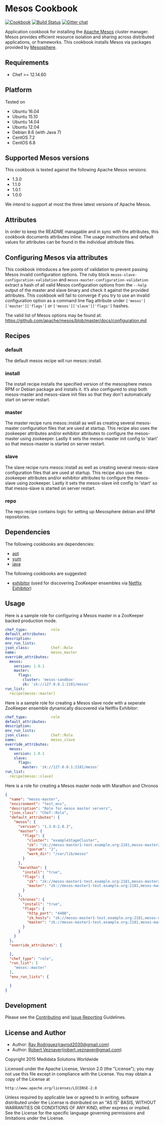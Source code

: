 Mesos Cookbook
==============
[![Cookbook](http://img.shields.io/cookbook/v/mesos.svg)](https://supermarket.chef.io/cookbooks/mesos)
[![Build Status](https://secure.travis-ci.org/mdsol/mesos_cookbook.png?branch=master)](http://travis-ci.org/mdsol/mesos_cookbook)
[![Gitter chat](https://img.shields.io/badge/Gitter-mdsol%2Fmesos_cookbook-brightgreen.svg)](https://gitter.im/mdsol/mesos_cookbook)

Application cookbook for installing the [Apache Mesos][] cluster manager.
Mesos provides efficient resource isolation and sharing across distributed
applications, or frameworks.  This cookbook installs Mesos via packages
provided by [Mesosphere][].

Requirements
------------

- Chef >= 12.14.60

Platform
--------
Tested on

* Ubuntu 16.04
* Ubuntu 15.10
* Ubuntu 14.04
* Ubuntu 12.04
* Debian 8.6 (with Java 7)
* CentOS 7.2
* CentOS 6.8

Supported Mesos versions
------------------------

This cookbook is tested against the following Apache Mesos versions:

* 1.3.0
* 1.1.0
* 1.0.1
* 1.0.0

We intend to support at most the three latest versions of Apache Mesos.

Attributes
----------
In order to keep the README managable and in sync with the attributes, this
cookbook documents attributes inline. The usage instructions and default
values for attributes can be found in the individual attribute files.

Configuring Mesos via attributes
-----------------------------------------
This cookbook introduces a few points of validation to prevent passing Mesos
invalid configuration options. The ruby block
`mesos-slave-configuration-validation` and
`mesos-master-configuration-validation` extract a hash of all valid Mesos
configuration options from the `--help` output of the master and slave binary
and check it against the provided attributes. This cookbook will fail to
converge if you try to use an invalid configuration option as a command line
flag attribute under `['mesos']['master']['flags']`
or `['mesos']['slave']['flags']` hashes.

The valid list of Mesos options may be found at:
https://github.com/apache/mesos/blob/master/docs/configuration.md

## Recipes

### default
The default mesos recipe will run mesos::install.

### install
The install recipe installs the specified version of the mesosphere mesos
RPM or Debian package and installs it.  It’s also configured to stop both
mesos-master and mesos-slave init files so that they don't automatically
start on server restart.

### master
The master recipe runs mesos::install as well as creating several
mesos-master configuration files that are used at startup.  This recipe also
uses the zookeeper attributes and/or exhibitor attributes to configure the
mesos-master using zookeeper.  Lastly it sets the mesos-master init config to
'start' so that mesos-master is started on server restart.

### slave
The slave recipe runs mesos::install as well as creating several
mesos-slave configuration files that are used at startup.  This recipe also
uses the zookeeper attributes and/or exhibitor attributes to configure the
mesos-slave using zookeeper.  Lastly it sets the mesos-slave init config to
'start' so that mesos-slave is started on server restart.

### repo
The repo recipe contains logic for setting up Mesosphere debian and RPM
repositories.

Dependencies
------------

The following cookbooks are dependencies:

* [apt][]
* [yum][]
* [java][]

The following cookbooks are suggested:

* [exhibitor][] (used for discovering ZooKeeper ensembles via [Netflix Exhibitor][])

Usage
-----

Here is a sample role for configuring a Mesos master in a ZooKeeper backed
production mode.

```YAML
chef_type:           role
default_attributes:
description:
env_run_lists:
json_class:          Chef::Role
name:                mesos_master
override_attributes:
  mesos:
    version: 1.0.1
    master:
      flags:
        cluster: 'mesos-sandbox'
        zk: 'zk://127.0.0.1:2181/mesos'
run_list:
  recipe[mesos::master]
```

Here is a sample role for creating a Mesos slave node with a seperate ZooKeeper
ensemble dynamically discovered via Netflix Exhibitor:
```YAML
chef_type:           role
default_attributes:
description:
env_run_lists:
json_class:          Chef::Role
name:                mesos_slave
override_attributes:
  mesos:
    version: 1.0.1
    slave:
      flags:
        master: 'zk://127.0.0.1:2181/mesos'
run_list:
  recipe[mesos::slave]
```

Here is a role for creating a Mesos master node with Marathon and Chronos
```JSON
{
  "name": "mesos-master",
  "environment": "test_env",
  "description": "Role for mesos master servers",
  "json_class": "Chef::Role",
  "default_attributes": {
    "mesos": {
      "version": "1.3.0-2.0.3",
      "master": {
        "flags": {
          "cluster": "exampleStageCluster",
          "zk": "zk://mesos-master1-test.example.org:2181,mesos-master2-test.example.org:2181,mesos-master3-test.example.org:2181/mesos",
          "quorum": "2",
          "work_dir": "/var/lib/mesos"
        }
      },
      "marathon": {
        "install": "true",
        "flags": {
          "zk": "zk://mesos-master1-test.example.org:2181,mesos-master2-test.example.org:2181,mesos-master3-test.example.org:2181/marathon",
          "master": "zk://mesos-master1-test.example.org:2181,mesos-master2-test.example.org:2181,mesos-master3-test.example.org:2181/mesos"
        }
      },
      "chronos": {
        "install": "true",
        "flags": {
          "http_port": "4400",
          "zk_hosts": "zk://mesos-master1-test.example.org:2181,mesos-master2-test.example.org:2181,mesos-master3-test.example.org:2181",
          "master": "zk://mesos-master1-test.example.org:2181,mesos-master2-test.example.org:2181,mesos-master3-test.example.org:2181/mesos"
        }
      }
    }
  },
  "override_attributes": {

  },
  "chef_type": "role",
  "run_list": [
    "mesos::master"
  ],
  "env_run_lists": {

  }
}
```

Development
-----------
Please see the [Contributing](CONTRIBUTING.md) and [Issue Reporting](ISSUES.md) Guidelines.

License and Author
------------------
* Author: [Ray Rodriguez](https://github.com/rayrod2030)(rayrod2030@gmail.com)
* Author: [Robert Veznaver](https://github.com/rveznaver)(robert.veznaver@gmail.com)

Copyright 2015 Medidata Solutions Worldwide

Licensed under the Apache License, Version 2.0 (the "License"); you may not use
this file except in compliance with the License. You may obtain a copy of the
License at

    http://www.apache.org/licenses/LICENSE-2.0

Unless required by applicable law or agreed to in writing, software distributed
under the License is distributed on an "AS IS" BASIS, WITHOUT WARRANTIES OR
CONDITIONS OF ANY KIND, either express or implied. See the License for the
specific language governing permissions and limitations under the License.

[Apache Mesos]: http://mesos.apache.org
[Netflix Exhibitor]: https://github.com/Netflix/exhibitor
[Mesosphere]: http://mesosphere.io
[Medidata Solutions]: http://www.mdsol.com
[exhibitor]: https://github.com/SimpleFinance/chef-exhibitor
[apt]: https://github.com/opscode-cookbooks/apt
[yum]: https://github.com/chef-cookbooks/yum
[java]: https://github.com/agileorbit-cookbooks/java
